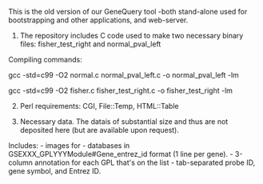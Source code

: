 This is the old version of our GeneQuery tool -both stand-alone used for bootstrapping and other applications, and web-server. 

1. The repository includes C code used to make two necessary binary files: fisher_test_right and normal_pval_left

Compiling commands: 

gcc -std=c99 -O2 normal.c normal_pval_left.c -o normal_pval_left -lm

gcc -std=c99 -O2 fisher.c   fisher_test_right.c  -o fisher_test_right  -lm

2. Perl requirements: CGI, File::Temp, HTML::Table

3. Necessary data. The datais  of substantial size and thus are not deposited here (but are available upon request). 

Includes:
	- images for 
	- databases in GSEXXX_GPLYYY<tab>Module#<tab>Gene_entrez_id format (1 line per gene). 
	- 3-column annotation for each GPL that's on the list - tab-separated probe ID, gene symbol, and Entrez ID. 

